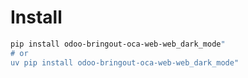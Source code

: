 # Install

```bash
pip install odoo-bringout-oca-web-web_dark_mode"
# or
uv pip install odoo-bringout-oca-web-web_dark_mode"
```

